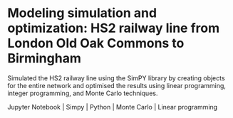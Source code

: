 # Modeling simulation and optimization: HS2 railway line from London Old Oak Commons to Birmingham

Simulated the HS2 railway line using the SimPY library by creating objects for the entire network and optimised the results using linear programming, integer programming, and Monte Carlo techniques.

Jupyter Notebook | Simpy | Python | Monte Carlo | Linear programming
